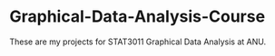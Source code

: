 # Graphical-Data-Analysis-Course
These are my projects for STAT3011 Graphical Data Analysis at ANU.
